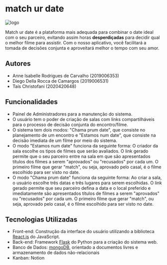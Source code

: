 # match ur date

![logo](https://i.imgur.com/fSnaApr.png)

Match ur date é a plataforma mais adequada para combinar o date ideal com o seu parceiro, evitando assim horas **desperdiçadas** para decidir qual o melhor filme para assistir. Com o nosso aplicativo, você facilitará a tomada de decisões conjunta e aproveitará melhor o tempo com seu amor.

## Autores 

- Anne Isabelle Rodrigues de Carvalho (2019006353)
- Diego Della Rocca de Camargos (2019006531)
- Taís Christofani (2020420648)

## Funcionalidades

- Painel de Administradores para a manutenção do sistema.
- O usuário tem o poder de criação de salas com links compartilháveis para o processo de decisão conjunta do encontro/filme.
- O sistema tem dois modos: "Chama prum date", que consiste no planejamento de um encontro e "Estamos num date", que consiste na decisão imediata de um filme por meio do sistema.
- O modo "Estamos num date" funciona da seguinte forma: O criador da sala escolhe os tipos de filmes que serão avaliados. O link gerado permite que o seu parceiro entre na sala em que são apresentados títulos dos filmes a serem "aprovados" ou "recusados" por cada um. O primeiro filme que gerar "match", ou seja, aprovado pelo casal, é o filme escolhido para ser visto no date.
- O modo "Chama prum date" funciona da seguinte forma: Ao criar a sala, o usuário escolhe três datas e três lugares para serem escolhidas. O link gerado permite que seu parceiro defina a data e o local preferido e imediatamente são apresentados títulos de filmes a serem "aprovados" ou "recusados" por cada um. O primeiro filme que gerar "match", ou seja, aprovado pelo casal, é o filme escolhido para ser visto no date. 

## Tecnologias Utilizadas

- Front-end: Construção da interface do usuário utilizando a biblioteca [React.js](https://pt-br.reactjs.org/) do JavaScript.
- Back-end: Framework [Flask](https://flask.palletsprojects.com/en/2.0.x/) do Python para a criação do sistema web.
- Banco de Dados: [mongoDB](https://www.mongodb.com/pt-br), orientado a documentos livres e armazenamento de dados não-relacionais
- Kanban: Notion


  
